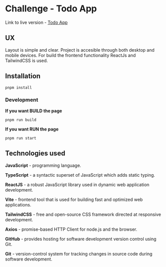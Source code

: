 # Challenge - Todo App 

Link to live version - [Todo App](https://juancruzvalencia.github.io/todo-app-fem/)

## UX
Layout is simple and clear. Project is accesible through both desktop and mobile devices. For build the frontend functionality ReactJs and TailwindCSS is used. 

## Installation

`pnpm install`

### Development

**If you want BUILD the page**

`pnpm run build`

**If you want RUN the page**

`pnpm run start`

## Technologies used

**JavaScript** - programming language.

**TypeScript** - a syntactic superset of JavaScript which adds static typing.

**ReactJS** - a robust JavaScript library used in dynamic web application development.

**Vite** - frontend tool that is used for building fast and optimized web applications.

**TailwindCSS** - free and open-source CSS framework directed at responsive development.

**Axios** -  promise-based HTTP Client for node.js and the browser.

**GitHub** - provides hosting for software development version control using Git.

**Git** - version-control system for tracking changes in source code during software development.
